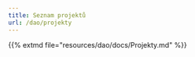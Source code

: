```yaml
---
title: Seznam projektů
url: /dao/projekty
---
```


{{% extmd file="resources/dao/docs/Projekty.md" %}}
